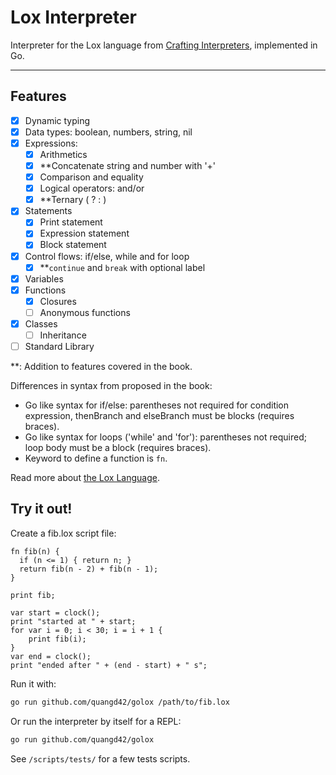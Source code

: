 # Lox Interpreter
Interpreter for the Lox language from [Crafting Interpreters](https://craftinginterpreters.com), implemented in Go.

---

## Features

- [x] Dynamic typing
- [x] Data types: boolean, numbers, string, nil
- [x] Expressions:
  - [x] Arithmetics 
  - [x] **Concatenate string and number with '+'
  - [x] Comparison and equality
  - [x] Logical operators: and/or
  - [x] **Ternary ( ? : )
- [x] Statements
  - [x] Print statement
  - [x] Expression statement
  - [x] Block statement
- [x] Control flows: if/else, while and for loop
  - [x] **`continue` and `break` with optional label
- [x] Variables
- [x] Functions
   - [x] Closures
   - [ ] Anonymous functions
- [x] Classes
   - [ ] Inheritance
- [ ] Standard Library

**: Addition to features covered in the book.

Differences in syntax from proposed in the book:
- Go like syntax for if/else: parentheses not required for condition expression, thenBranch and elseBranch must be blocks (requires braces).
- Go like syntax for loops ('while' and 'for'): parentheses not required; loop body must be a block (requires braces).
- Keyword to define a function is `fn`.

Read more about [the Lox Language](https://craftinginterpreters.com/the-lox-language.html).

## Try it out!

Create a fib.lox script file:

```
fn fib(n) {
  if (n <= 1) { return n; }
  return fib(n - 2) + fib(n - 1);
}

print fib;

var start = clock();
print "started at " + start;
for var i = 0; i < 30; i = i + 1 {
	print fib(i);
}
var end = clock();
print "ended after " + (end - start) + " s";
```

Run it with:

```sh
go run github.com/quangd42/golox /path/to/fib.lox
```

Or run the interpreter by itself for a REPL:
```sh
go run github.com/quangd42/golox
```

See `/scripts/tests/` for a few tests scripts.
